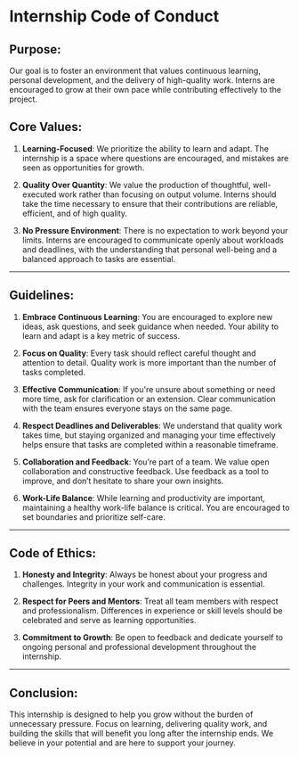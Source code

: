 # Internship Code of Conduct

## Purpose:
Our goal is to foster an environment that values continuous learning, personal development, and the delivery of high-quality work. Interns are encouraged to grow at their own pace while contributing effectively to the project.

## Core Values:
1. **Learning-Focused**: We prioritize the ability to learn and adapt. The internship is a space where questions are encouraged, and mistakes are seen as opportunities for growth.
   
2. **Quality Over Quantity**: We value the production of thoughtful, well-executed work rather than focusing on output volume. Interns should take the time necessary to ensure that their contributions are reliable, efficient, and of high quality.

3. **No Pressure Environment**: There is no expectation to work beyond your limits. Interns are encouraged to communicate openly about workloads and deadlines, with the understanding that personal well-being and a balanced approach to tasks are essential.

---

## Guidelines:

1. **Embrace Continuous Learning**: You are encouraged to explore new ideas, ask questions, and seek guidance when needed. Your ability to learn and adapt is a key metric of success.

2. **Focus on Quality**: Every task should reflect careful thought and attention to detail. Quality work is more important than the number of tasks completed.

3. **Effective Communication**: If you're unsure about something or need more time, ask for clarification or an extension. Clear communication with the team ensures everyone stays on the same page.

4. **Respect Deadlines and Deliverables**: We understand that quality work takes time, but staying organized and managing your time effectively helps ensure that tasks are completed within a reasonable timeframe.

5. **Collaboration and Feedback**: You’re part of a team. We value open collaboration and constructive feedback. Use feedback as a tool to improve, and don’t hesitate to share your own insights.

6. **Work-Life Balance**: While learning and productivity are important, maintaining a healthy work-life balance is critical. You are encouraged to set boundaries and prioritize self-care.

---

## Code of Ethics:

1. **Honesty and Integrity**: Always be honest about your progress and challenges. Integrity in your work and communication is essential.
   
2. **Respect for Peers and Mentors**: Treat all team members with respect and professionalism. Differences in experience or skill levels should be celebrated and serve as learning opportunities.

3. **Commitment to Growth**: Be open to feedback and dedicate yourself to ongoing personal and professional development throughout the internship.

---

## Conclusion:
This internship is designed to help you grow without the burden of unnecessary pressure. Focus on learning, delivering quality work, and building the skills that will benefit you long after the internship ends. We believe in your potential and are here to support your journey.
